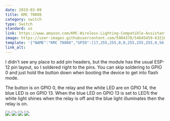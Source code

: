 ```yaml
---
date: 2019-03-09
title: KMC 70008
category: switch
type: Switch
standard: us
link: https://www.amazon.com/KMC-Wireless-Lighting-Compatible-Assistant/dp/B078HFR27T
image: https://user-images.githubusercontent.com/5904370/54645459-63216f80-4a9c-11e9-8f60-1b358d7cb9bc.png
template: '{"NAME":"KMC 70008","GPIO":[17,255,255,0,0,255,255,255,0,56,21,255,255],"FLAG":0,"BASE":18}' 
link_alt: 
---
```

I didn't see any place to add pin headers, but the module has the usual ESP-12 pin layout, so I soldered right to the pins. You can skip soldering to GPIO 0 and just hold the button down when booting the device to get into flash mode.

The button is on GPIO 0, the relay and the white LED are on GPIO 14, the blue LED is on GPIO 13. When the blue LED on GPIO 13 is set to LED1i the white light shines when the relay is off and the blue light illuminates then the relay is on.

![](https://i.postimg.cc/HLSJLSwN/4e8mR7g.jpg)
![](https://i.postimg.cc/WbMhZpmg/QnzGWli.jpg)
![](https://i.postimg.cc/4ycnBsDC/tvMPYVy.jpg)
![](https://i.postimg.cc/QxLFVK7j/xavv6mO.jpg)
